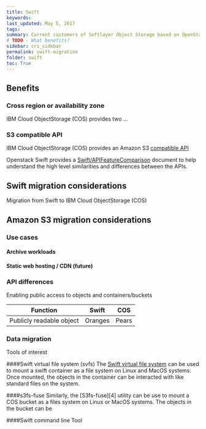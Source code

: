 ```yaml
---
title: Swift
keywords:
last_updated: May 5, 2017
tags:
summary: Current customers of Softlayer Object Storage based on OpenStack Swift can see benefits moving to IBM COS
# TODO - What benefits?
sidebar: crs_sidebar
permalink: swift-migration
folder: swift
toc: True
---
```

## Benefits
### Cross region or availability zone
IBM Cloud ObjectStorage (COS) provides two ...

### S3 compatible API
IBM Cloud ObjectStorage (COS) provides an Amazon S3 [compatible API][1]

Openstack Swift provides a [Swift/APIFeatureComparison][2] document to help understand the high level similarities and differences between the APIs.

## Swift migration considerations
Migration from Swift to IBM Cloud ObjectStorage (COS)

## Amazon S3 migration considerations

### Use cases
#### Archive workloads

#### Static web hosting / CDN (future)


### API differences
Enabling public access to objects and containers/buckets

| Function | Swift    | COS      |
| -------- | -------- | -------- |
| Publicly readable object | Oranges | Pears |


### Data migration
Tools of interest

####Swift virtual file system (svfs)
The [Swift virtual file system][3] can be used to mount a swift container as a file system on Linux and MacOS systems. Once mounted, the objects in the container can be interacted with like standard files on the system.

####s3fs-fuse
Similarly, the [S3fs-fuse][4] utility can be use to mount a COS bucket as a files system on Linux or MacOS systems. The objects in the bucket can be

####Swift command line Tool




[1]: api-reference
[2]: https://wiki.openstack.org/wiki/Swift/APIFeatureComparison
[3]: https://github.com/ovh/svfs
